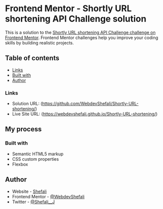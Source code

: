 # Frontend Mentor - Shortly URL shortening API Challenge solution

This is a solution to the [Shortly URL shortening API Challenge challenge on Frontend Mentor](https://www.frontendmentor.io/challenges/url-shortening-api-landing-page-2ce3ob-G). Frontend Mentor challenges help you improve your coding skills by building realistic projects. 

## Table of contents

  - [Links](#links)
  - [Built with](#built-with)
- [Author](#author)


### Links

- Solution URL: (https://github.com/WebdevShefali/Shortly-URL-shortening/)
- Live Site URL: (https://webdevshefali.github.io/Shortly-URL-shortening/)

## My process

### Built with

- Semantic HTML5 markup
- CSS custom properties
- Flexbox


## Author

- Website - [Shefali](https://shefali.dev)
- Frontend Mentor - [@WebdevShefali](https://www.frontendmentor.io/profile/WebdevShefali)
- Twitter - [@Shefali__J](https://www.twitter.com/Shefali__J)

